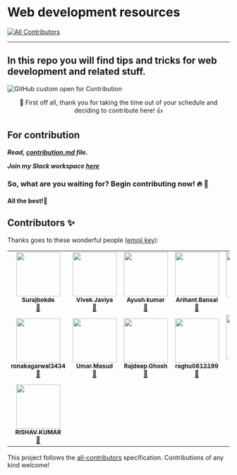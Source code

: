 # Web development resources
<!-- ALL-CONTRIBUTORS-BADGE:START - Do not remove or modify this section -->
[![All Contributors](https://img.shields.io/badge/all_contributors-15-orange.svg?style=flat-square)](#contributors-)
<!-- ALL-CONTRIBUTORS-BADGE:END -->

---
In this repo you will find tips and tricks for web development and related stuff.
---

![GitHub custom open for Contribution](https://img.shields.io/static/v1?label=Open%20For&message=Contribution&color=%3CCOLOR%3E)

<p align="center">
🎉 First off all, thank you for taking the time out of your schedule and deciding to contribute here! 👍
</p>

## For contribution

***Read, [contribution.md](https://github.com/Surajbokde/web-development-Resource/blob/main/contribution.md) file.***

***Join my Slack workspace [here](https://join.slack.com/t/kwocproject/shared_invite/zt-jky5lovn-qJa1czV569F6fnAsltds7g)***

### So, what are you waiting for? Begin contributing now! :fire: :rocket:

#### All the best!🥇

## Contributors ✨

Thanks goes to these wonderful people ([emoji key](https://allcontributors.org/docs/en/emoji-key)):

<!-- ALL-CONTRIBUTORS-LIST:START - Do not remove or modify this section -->
<!-- prettier-ignore-start -->
<!-- markdownlint-disable -->
<table>
  <tr>
    <td align="center"><a href="https://linktr.ee/_Suraj"><img src="https://avatars0.githubusercontent.com/u/66197682?v=4" width="100px;" alt=""/><br /><sub><b>Surajbokde</b></sub></a><br /><a href="https://github.com/Surajbokde/web-development-Resource/commits?author=Surajbokde" title="Documentation">📖</a></td>
    <td align="center"><a href="https://github.com/codewithvk"><img src="https://avatars1.githubusercontent.com/u/61119120?v=4" width="100px;" alt=""/><br /><sub><b>Vivek Javiya</b></sub></a><br /><a href="https://github.com/Surajbokde/web-development-Resource/commits?author=codewithvk" title="Documentation">📖</a></td>
    <td align="center"><a href="http://ayush7614@github.io"><img src="https://avatars2.githubusercontent.com/u/67006255?v=4" width="100px;" alt=""/><br /><sub><b>Ayush kumar</b></sub></a><br /><a href="https://github.com/Surajbokde/web-development-Resource/commits?author=Ayush7614" title="Documentation">📖</a></td>
    <td align="center"><a href="https://arihantbansal.github.io/"><img src="https://avatars2.githubusercontent.com/u/17180950?v=4" width="100px;" alt=""/><br /><sub><b>Arihant Bansal</b></sub></a><br /><a href="https://github.com/Surajbokde/web-development-Resource/commits?author=arihantbansal" title="Documentation">📖</a></td>
    <td align="center"><a href="https://github.com/has12zen"><img src="https://avatars2.githubusercontent.com/u/57583693?v=4" width="100px;" alt=""/><br /><sub><b>has12zen</b></sub></a><br /><a href="https://github.com/Surajbokde/web-development-Resource/commits?author=has12zen" title="Documentation">📖</a></td>
    <td align="center"><a href="https://www.linkedin.com/in/nivedita-singh-195b6818a/"><img src="https://avatars3.githubusercontent.com/u/66518355?v=4" width="100px;" alt=""/><br /><sub><b>Nivedita Singh</b></sub></a><br /><a href="https://github.com/Surajbokde/web-development-Resource/commits?author=Nivedita967" title="Documentation">📖</a></td>
    <td align="center"><a href="https://sagar.ninja"><img src="https://avatars3.githubusercontent.com/u/54253848?v=4" width="100px;" alt=""/><br /><sub><b>Sagar Mittal</b></sub></a><br /><a href="https://github.com/Surajbokde/web-development-Resource/commits?author=sagarmittal1" title="Documentation">📖</a></td>
  </tr>
  <tr>
    <td align="center"><a href="https://github.com/ronakagarwal3434"><img src="https://avatars0.githubusercontent.com/u/60756098?v=4" width="100px;" alt=""/><br /><sub><b>ronakagarwal3434</b></sub></a><br /><a href="https://github.com/Surajbokde/web-development-Resource/commits?author=ronakagarwal3434" title="Documentation">📖</a></td>
    <td align="center"><a href="https://github.com/umar07"><img src="https://avatars1.githubusercontent.com/u/11666006?v=4" width="100px;" alt=""/><br /><sub><b>Umar Masud</b></sub></a><br /><a href="https://github.com/Surajbokde/web-development-Resource/commits?author=umar07" title="Documentation">📖</a></td>
    <td align="center"><a href="https://github.com/rajghosh2000"><img src="https://avatars2.githubusercontent.com/u/45513473?v=4" width="100px;" alt=""/><br /><sub><b>Rajdeep Ghosh</b></sub></a><br /><a href="https://github.com/Surajbokde/web-development-Resource/commits?author=rajghosh2000" title="Documentation">📖</a></td>
    <td align="center"><a href="https://github.com/raghu0812199"><img src="https://avatars1.githubusercontent.com/u/72986044?v=4" width="100px;" alt=""/><br /><sub><b>raghu0812199</b></sub></a><br /><a href="https://github.com/Surajbokde/web-development-Resource/commits?author=raghu0812199" title="Documentation">📖</a></td>
    <td align="center"><a href="https://github.com/prit108"><img src="https://avatars3.githubusercontent.com/u/63956555?v=4" width="100px;" alt=""/><br /><sub><b>Pritkumar Godhani</b></sub></a><br /><a href="https://github.com/Surajbokde/web-development-Resource/commits?author=prit108" title="Documentation">📖</a></td>
    <td align="center"><a href="https://maximilianschmelzer.com"><img src="https://avatars2.githubusercontent.com/u/24356384?v=4" width="100px;" alt=""/><br /><sub><b>Maximilian Schmelzer</b></sub></a><br /><a href="https://github.com/Surajbokde/web-development-Resource/commits?author=maximilianschmelzer" title="Documentation">📖</a></td>
    <td align="center"><a href="https://github.com/ineffable23"><img src="https://avatars0.githubusercontent.com/u/49369387?v=4" width="100px;" alt=""/><br /><sub><b>Harshita Verma</b></sub></a><br /><a href="https://github.com/Surajbokde/web-development-Resource/commits?author=ineffable23" title="Documentation">📖</a></td>
  </tr>
  <tr>
    <td align="center"><a href="http://hr1shu.pythonanywhere.com"><img src="https://avatars0.githubusercontent.com/u/57145318?v=4" width="100px;" alt=""/><br /><sub><b>RISHAV KUMAR</b></sub></a><br /><a href="https://github.com/Surajbokde/web-development-Resource/commits?author=hr1shu" title="Documentation">📖</a></td>
  </tr>
</table>

<!-- markdownlint-enable -->
<!-- prettier-ignore-end -->
<!-- ALL-CONTRIBUTORS-LIST:END -->

This project follows the [all-contributors](https://github.com/all-contributors/all-contributors) specification. Contributions of any kind welcome!
